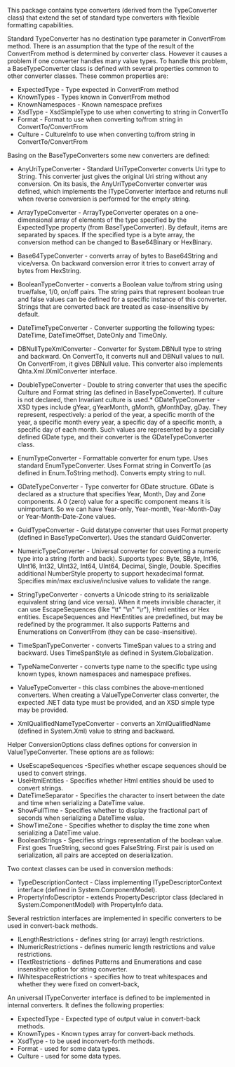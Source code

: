 ﻿This package contains type converters (derived from the TypeConverter class) that extend the set of standard type converters 
with flexible formatting capabilities.

Standard TypeConverter has no destination type parameter in ConvertFrom method. 
There is an assumption that the type of the result of the ConvertFrom method is determined by converter class.
However it causes a problem if one converter handles many value types. 
To handle this problem, a BaseTypeConverter class is defined with several properties common to other converter classes.
These common properties are:

* ExpectedType - Type expected in ConvertFrom method
* KnownTypes - Types known in ConvertFrom method
* KnownNamespaces - Known namespace prefixes
* XsdType - XsdSimpleType to use when converting to string in ConvertTo
* Format - Format to use when converting to/from string in ConvertTo/ConvertFrom
* Culture - CultureInfo to use when converting to/from string in ConvertTo/ConvertFrom

Basing on the BaseTypeConverters some new converters are defined:

* AnyUriTypeConverter - Standard UriTypeConverter converts Uri type to String.
 This converter just gives the original Uri string without any conversion.
 On its basis, the AnyUriTypeConverter converter was defined, which implements the ITypeConverter interface
 and returns null when reverse conversion is performed for the empty string.


* ArrayTypeConverter - ArrayTypeConverter operates on a one-dimensional array of elements
 of the type specified by the ExpectedType property (from BaseTypeConverter).
 By default, items are separated by spaces. If the specified type is a byte array,
 the conversion method can be changed to Base64Binary or HexBinary.

* Base64TypeConverter - converts array of bytes to Base64String and vice/versa.
 On backward conversion error it tries to convert array of bytes from HexString.

* BooleanTypeConverter - converts a Boolean value to/from string using true/false, 1/0, on/off pairs.
 The string pairs that represent boolean true and false values can be defined for a specific instance of this converter.
 Strings that are converted back are treated as case-insensitive by default.

* DateTimeTypeConverter - Converter supporting the following types: DateTime, DateTimeOffset, DateOnly and TimeOnly.

* DBNullTypeXmlConverter - Converter for System.DBNull type to string and backward.
 On ConvertTo, it converts null and DBNull values to null.
 On ConvertFrom, it gives DBNull value.
 This converter also implements Qhta.Xml.IXmlConverter interface.

* DoubleTypeConverter - Double to string converter that uses the specific Culture and Format string (as defined in BaseTypeConverter).
 If culture is not declared, then Invariant culture is used.* GDateTypeConverter - XSD types include gYear, gYearMonth, gMonth, gMonthDay, gDay. They represent, respectively: a period of the year, a specific month of the year, a specific month every year, a specific day of a specific month, a specific day of each month. Such values are represented by a specially defined GDate type, and their converter is the GDateTypeConverter class.

* EnumTypeConverter - Formattable converter for enum type. Uses standard EnumTypeConverter.
 Uses Format string in ConvertTo (as defined in Enum.ToString method).
 Converts empty string to null.

* GDateTypeConverter - Type converter for GDate structure. GDate is declared as a structure that specifies Year, Month, Day and Zone components.
 A 0 (zero) value for a specific component means it is unimportant.
 So we can have Year-only, Year-month, Year-Month-Day or Year-Month-Date-Zone values.

* GuidTypeConverter - Guid datatype converter that uses Format property (defined in BaseTypeConverter). Uses the standard GuidConverter.

* NumericTypeConverter - Universal converter for converting a numeric type into a string (forth and back).
 Supports types: Byte, SByte, Int16, UInt16, Int32, UInt32, Int64, UInt64, Decimal, Single, Double.
 Specifies additional NumberStyle property to support hexadecimal format.
 Specifies min/max exclusive/inclusive values to validate the range.

* StringTypeConverter - converts a Unicode string to its serializable equivalent string (and vice versa). 
 When it meets invisible character, it can use EscapeSequences (like "\t" "\n" "\r"), Html entities or Hex entities. 
 EscapeSequences and HexEntities are predefined, but may be redefined by the programmer.
 It also supports Patterns and Enumerations on ConvertFrom (they can be case-insensitive).

* TimeSpanTypeConverter - converts TimeSpan values to a string and backward.
 Uses TimeSpanStyle as defined in System.Globalization.

* TypeNameConverter - converts type name to the specific type using known types, known namespaces and namespace prefixes.
 
* ValueTypeConverter - this class combines the above-mentioned converters.
 When creating a ValueTypeConverter class converter, the expected .NET data type must be provided, and an XSD simple type may be provided.

* XmlQualifiedNameTypeConverter - converts an XmlQualifiedName (defined in System.Xml) value to string and backward.

Helper ConversionOptions class defines options for conversion in ValueTypeConverter. These options are as follows:
* UseEscapeSequences -Specifies whether escape sequences should be used to convert strings.
* UseHtmlEntities - Specifies whether Html entities should be used to convert strings.
* DateTimeSeparator - Specifies the character to insert between the date and time when serializing a DateTime value.
* ShowFullTime - Specifies whether to display the fractional part of seconds when serializing a DateTime value.
* ShowTimeZone - Specifies whether to display the time zone when serializing a DateTime value.
* BooleanStrings - Specifies strings representation of the boolean value. First goes TrueString, second goes FalseString.
 First pair is used on serialization, all pairs are accepted on deserialization.

Two context classes can be used in conversion methods:
* TypeDescriptionContect - Class implementing ITypeDescriptorContext interface (defined in System.ComponentModel).
* PropertyInfoDescriptor - extends PropertyDescriptor class (declared in System.ComponentModel) with PropertyInfo data.
 
Several restriction interfaces are implemented in specific converters to be used in convert-back methods.
* ILengthRestrictions - defines string (or array) length restrictions.
* INumericRestrictions - defines numeric length restrictions and value restrictions.
* ITextRestrictions - defines Patterns and Enumerations and case insensitive option for string converter.
* IWhitespaceRestrictions - specifies how to treat whitespaces and whether they were fixed on convert-back,

An universal ITypeConverter interface is defined to be implemented in internal converters. It defines the following properties:
* ExpectedType - Expected type of output value in convert-back methods.
* KnownTypes - Known types array for convert-back methods.
* XsdType - to be used inconvert-forth methods.
* Format - used for some data types.
* Culture - used for some data types.
